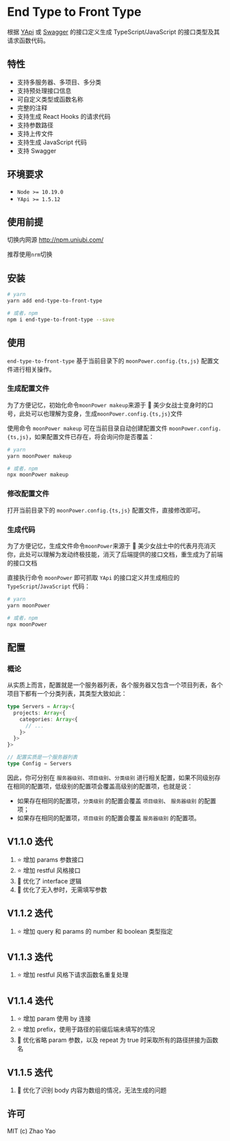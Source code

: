 # End Type to Front Type

根据 [YApi](https://github.com/YMFE/yapi) 或 [Swagger](https://swagger.io/) 的接口定义生成 TypeScript/JavaScript 的接口类型及其请求函数代码。

## 特性

- 支持多服务器、多项目、多分类
- 支持预处理接口信息
- 可自定义类型或函数名称
- 完整的注释
- 支持生成 React Hooks 的请求代码
- 支持参数路径
- 支持上传文件
- 支持生成 JavaScript 代码
- 支持 Swagger

## 环境要求

- `Node >= 10.19.0`
- `YApi >= 1.5.12`

## 使用前提

切换内网源 http://npm.uniubi.com/

推荐使用`nrm`切换

## 安装

```bash
# yarn
yarn add end-type-to-front-type

# 或者，npm
npm i end-type-to-front-type --save
```

## 使用

`end-type-to-front-type` 基于当前目录下的 `moonPower.config.{ts,js}` 配置文件进行相关操作。

### 生成配置文件

为了方便记忆，初始化命令`moonPower makeup`来源于 :girl: 美少女战士变身时的口号，此处可以也理解为变身，生成`moonPower.config.{ts,js}`文件

使用命令 `moonPower makeup` 可在当前目录自动创建配置文件 `moonPower.config.{ts,js}`，如果配置文件已存在，将会询问你是否覆盖：

```bash
# yarn
yarn moonPower makeup

# 或者，npm
npx moonPower makeup
```

### 修改配置文件

打开当前目录下的 `moonPower.config.{ts,js}` 配置文件，直接修改即可。

### 生成代码

为了方便记忆，生成文件命令`moonPower`来源于 :girl: 美少女战士中的代表月亮消灭你，此处可以理解为发动终极技能，消灭了后端提供的接口文档，重生成为了前端的接口文档

直接执行命令 `moonPower` 即可抓取 `YApi` 的接口定义并生成相应的 `TypeScript`/`JavaScript` 代码：

```bash
# yarn
yarn moonPower

# 或者，npm
npx moonPower
```

## 配置

### 概论

从实质上而言，配置就是一个服务器列表，各个服务器又包含一个项目列表，各个项目下都有一个分类列表，其类型大致如此：

```ts
type Servers = Array<{
  projects: Array<{
    categories: Array<{
      // ...
    }>
  }>
}>

// 配置实质是一个服务器列表
type Config = Servers
```

因此，你可分别在 `服务器级别`、`项目级别`、`分类级别` 进行相关配置，如果不同级别存在相同的配置项，低级别的配置项会覆盖高级别的配置项，也就是说：

- 如果存在相同的配置项，`分类级别` 的配置会覆盖 `项目级别`、 `服务器级别` 的配置项；
- 如果存在相同的配置项，`项目级别` 的配置会覆盖 `服务器级别` 的配置项。

## V1.1.0 迭代

1. ⭐ 增加 params 参数接口
2. ⭐ 增加 restful 风格接口
3. 🌟 优化了 interface 逻辑
4. 🌟 优化了无入参时，无需填写参数

## V1.1.2 迭代

1. ⭐ 增加 query 和 params 的 number 和 boolean 类型指定

## V1.1.3 迭代

1. ⭐ 增加 restful 风格下请求函数名重复处理

## V1.1.4 迭代

1. ⭐ 增加 param 使用 by 连接
2. ⭐ 增加 prefix，使用于路径的前缀后端未填写的情况
3. 🌟 优化省略 param 参数，以及 repeat 为 true 时采取所有的路径拼接为函数名

## V1.1.5 迭代

1. 🌟 优化了识别 body 内容为数组的情况，无法生成的问题

## 许可

MIT (c) Zhao Yao
